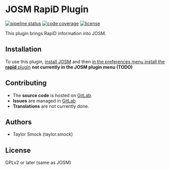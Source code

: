 # JOSM RapiD Plugin

[![pipeline status](https://gitlab.com/smocktaylor/rapid/badges/master/pipeline.svg)](https://gitlab.com/smocktaylor/rapid/commits/master)
[![code coverage](https://gitlab.com/smocktaylor/rapid/badges/master/coverage.svg)](https://codecov.io/github/smocktaylor/rapid?branch=master)
[![license](https://img.shields.io/badge/license-GPLv2-blue.svg?style=flat-square)](./LICENSE)

This plugin brings RapiD information into JOSM.


## Installation

To use this plugin, [install JOSM](https://josm.openstreetmap.de/wiki/Download) and then [in the preferences menu install the **rapid** plugin](https://josm.openstreetmap.de/wiki/Help/Preferences/Plugins#AutomaticinstallationviaPreferencesmenu) **not currently in the JOSM plugin menu (TODO)**

## Contributing

- The **source code** is hosted on [GitLab](https://gitlab.com/smocktaylor/rapid).
- **Issues** are managed in [GitLab](https://gitlab.com/smocktaylor/rapid/issues)
- **Translations** are not currently done.

## Authors

- Taylor Smock (taylor.smock)

## License

GPLv2 or later (same as JOSM)

